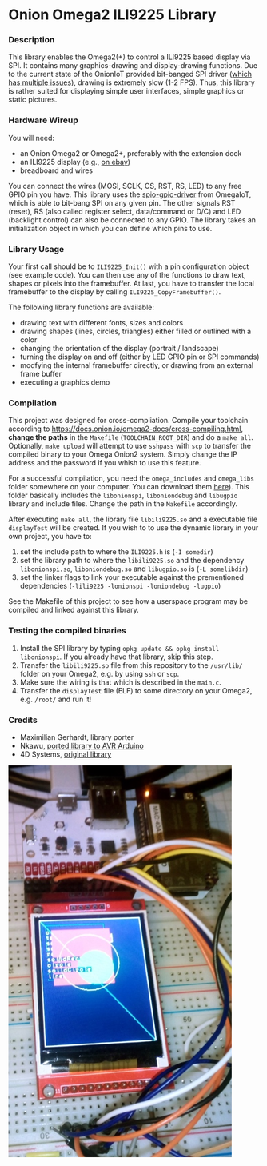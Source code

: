 # Onion Omega2 ILI9225 Library

### Description
This library enables the Omega2(+) to control a ILI9225 based display via SPI. It contains many graphics-drawing and display-drawing functions. Due to the current state of the OnionIoT provided bit-banged SPI driver ([which has multiple issues](https://github.com/OnionIoT/spi-gpio-driver/issues)), drawing is extremely slow (1-2 FPS). Thus, this library is rather suited for displaying simple user interfaces, simple graphics or static pictures. 

### Hardware Wireup
You will need:
* an Onion Omega2 or Omega2+, preferably with the extension dock
* an ILI9225 display (e.g., [on ebay](https://www.ebay.com/itm/2-2-inch-LCD-2-2-SPI-TFT-LCD-Display-Module-ILI9225-with-SD-Socket-for-Arduino/162145341921))
* breadboard and wires

You can connect the wires (MOSI, SCLK, CS, RST, RS, LED) to any free GPIO pin you have. This library uses the [spio-gpio-driver](https://github.com/OnionIoT/spi-gpio-driver/) from OmegaIoT, which is able to bit-bang SPI on any given pin. The other signals RST (reset), RS (also called register select, data/command or D/C) and LED (backlight control) can also be connected to any GPIO. The library takes an initialization object in which you can define which pins to use. 

### Library Usage

Your first call should be to `ILI9225_Init()` with a pin configuration object (see example code). You can then use any of the functions to draw text, shapes or pixels into the framebuffer. At last, you have to transfer the local framebuffer to the display by calling `ILI9225_CopyFramebuffer()`.  

The following library functions are available:
* drawing text with different fonts, sizes and colors
* drawing shapes (lines, circles, triangles) either filled or outlined with a color
* changing the orientation of the display (portrait / landscape)
* turning the display on and off (either by LED GPIO pin or SPI commands)
* modfying the internal framebuffer directly, or drawing from an external frame buffer
* executing a graphics demo


### Compilation

This project was designed for cross-compliation. Compile your toolchain according to https://docs.onion.io/omega2-docs/cross-compiling.html, **change the paths** in the `Makefile` (`TOOLCHAIN_ROOT_DIR`) and do a `make all`. Optionally, `make upload` will attempt to use `sshpass` with `scp` to transfer the compiled binary to your Omega Onion2 system. Simply change the IP address and the password if you whish to use this feature.

For a successful compilation, you need the `omega_includes` and `omega_libs` folder somewhere on your computer. You can download them [here](https://github.com/gamer-cndg/omega2-libs)). This folder basically includes the `libonionspi`, `liboniondebug` and `libugpio` library and include files. Change the path in the `Makefile` accordingly.

After executing `make all`, the library file `libili9225.so` and a executable file `displayTest` will be created. If you wish to to use the dynamic library in your own project, you have to:
1. set the include path to where the `ILI9225.h` is (`-I somedir`)
2. set the library path to where the `libili9225.so` and the dependency `libonionspi.so`, `liboniondebug.so` and `libugpio.so` is (`-L somelibdir`)
3. set the linker flags to link your executable against the prementioned dependencies (`-lili9225 -lonionspi -loniondebug -lugpio`) 

See the Makefile of this project to see how a userspace program may be compiled and linked against this library.

### Testing the compiled binaries

1. Install the SPI library by typing `opkg update && opkg install libonionspi`. If you already have that library, skip this step.
2. Transfer the `libili9225.so` file from this repository to the `/usr/lib/` folder on your Omega2, e.g. by using `ssh` or `scp`. 
3. Make sure the wiring is that which is described in the `main.c`. 
4. Transfer the `displayTest` file (ELF) to some directory on your Omega2, e.g. `/root/` and run it!

### Credits
* Maximilian Gerhardt, library porter
* Nkawu, [ported library to AVR Arduino](https://github.com/Nkawu/TFT_22_ILI9225)
* 4D Systems, [original library](https://github.com/4dsystems/screen_4D_22_library)
 
![hardware setup](https://github.com/gamer-cndg/omega2-ili9225/raw/master/display.jpg)
